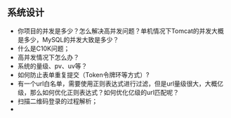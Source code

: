 ## 系统设计

- 你项目的并发是多少？怎么解决高并发问题？单机情况下Tomcat的并发大概是多少，MySQL的并发大致是多少？
- 什么是C10K问题；
- 高并发情况下怎么办？
- 系统的量级、pv、uv等？
- 如何防止表单重复提交（Token令牌环等方式）?
- 有一个url白名单，需要使用正则表达式进行过滤，但是url量级很大，大概亿级，那么如何优化正则表达式？如何优化亿级的url匹配呢？
- 扫描二维码登录的过程解析；
-

